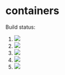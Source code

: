 # containers

Build status:

1. [![](https://github.com/irajmoradi/containers/workflows/tests-fibonacci/badge.svg)](https://github.com/irajmoradi/containers/actions?query=workflow%3Atests-fibonacci)
1. [![](https://github.com/irajmoradi/containers/workflows/tests-range/badge.svg)](https://github.com/irajmoradi/containers/actions?query=workflow%3Atests-range)
1. [![](https://github.com/irajmoradi/containers/workflows/tests-BST/badge.svg)](https://github.com/irajmoradi/containers/actions?query=workflow%3Atests-BST)
1. [![](https://github.com/irajmoradi/containers/workflows/tests-BinaryTree/badge.svg)](https://github.com/irajmoradi/containers/actions?query=workflow%3Atests-BinaryTree)
1. [![](https://github.com/irajmoradi/containers/workflows/tests-AVLTree/badge.svg)](https://github.com/irajmoradi/containers/actions?query=workflow%3Atests-AVLTree)
